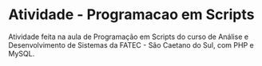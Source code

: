 # Atividade - Programacao em Scripts
Atividade feita na aula de Programação em Scripts do curso de Análise e Desenvolvimento de Sistemas da FATEC - São Caetano do Sul, com PHP e MySQL.
